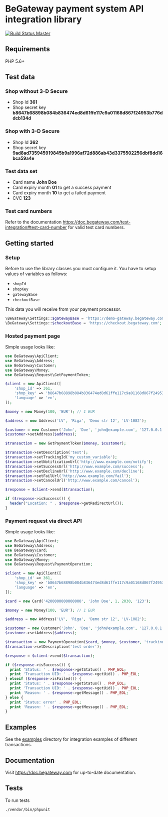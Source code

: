 # BeGateway payment system API integration library

[![Build Status Master](https://travis-ci.org/begateway/begateway-api-php.svg?branch=master)](https://travis-ci.org/begateway/begateway-api-php)

## Requirements

PHP 5.6+

## Test data

### Shop without 3-D Secure

  * Shop Id __361__
  * Shop secret key __b8647b68898b084b836474ed8d61ffe117c9a01168d867f24953b776ddcb134d__

### Shop with 3-D Secure

  * Shop Id __362__
  * Shop secret key __9ad8ad735945919845b9a1996af72d886ab43d3375502256dbf8dd16bca59a4e__

### Test data set

  * Card name __John Doe__
  * Card expiry month __01__ to get a success payment
  * Card expiry month __10__ to get a failed payment
  * CVC __123__

### Test card numbers

Refer to the documentation https://doc.begateway.com/test-integration#test-card-number for valid test card numbers.

## Getting started

### Setup

Before to use the library classes you must configure it.
You have to setup values of variables as follows:

  * `shopId`
  * `shopKey`
  * `gatewayBase`
  * `checkoutBase`

This data you will receive from your payment processor.

```php
\BeGateway\Settings::$gatewayBase = 'https://demo-gateway.begateway.com';
\BeGateway\Settings::$checkoutBase = 'https://checkout.begateway.com';
```

### Hosted payment page

Simple usage looks like:

```php
use BeGateway\ApiClient;
use BeGateway\Address;
use BeGateway\Customer;
use BeGateway\Money;
use BeGateway\Request\GetPaymentToken;

$client = new ApiClient([
    'shop_id' => 361,
    'shop_key' => 'b8647b68898b084b836474ed8d61ffe117c9a01168d867f24953b776ddcb134d',
    'language' => 'en',
]);

$money = new Money(100, 'EUR'); // 1 EUR

$address = new Address('LV', 'Riga', 'Demo str 12', 'LV-1082');

$customer = new Customer('John', 'Doe', 'john@example.com', '127.0.0.1');
$customer->setAddress($address);

$transaction = new GetPaymentToken($money, $customer);

$transaction->setDescription('test');
$transaction->setTrackingId('my_custom_variable');
$transaction->setNotificationUrl('http://www.example.com/notify');
$transaction->setSuccessUrl('http://www.example.com/success');
$transaction->setDeclineUrl('http://www.example.com/decline');
$transaction->setFailUrl('http://www.example.com/fail');
$transaction->setCancelUrl('http://www.example.com/cancel');

$response = $client->send($transaction);

if ($response->isSuccess()) {
  header("Location: " . $response->getRedirectUrl());
}
```

### Payment request via direct API

Simple usage looks like:

```php
use BeGateway\ApiClient;
use BeGateway\Address;
use BeGateway\Card;
use BeGateway\Customer;
use BeGateway\Money;
use BeGateway\Request\PaymentOperation;

$client = new ApiClient([
    'shop_id' => 361,
    'shop_key' => 'b8647b68898b084b836474ed8d61ffe117c9a01168d867f24953b776ddcb134d',
    'language' => 'en',
]);

$card = new Card('4200000000000000', 'John Doe', 1, 2030, '123');

$money = new Money(100, 'EUR'); // 1 EUR

$address = new Address('LV', 'Riga', 'Demo str 12', 'LV-1082');

$customer = new Customer('John', 'Doe', 'john@example.com', '127.0.0.1');
$customer->setAddress($address);

$transaction = new PaymentOperation($card, $money, $customer, 'tracking_id');
$transaction->setDescription('test order');

$response = $client->send($transaction);

if ($response->isSuccess()) {
  print 'Status: ' . $response->getStatus() . PHP_EOL;
  print 'Transaction UID: ' . $response->getUid() . PHP_EOL;
} elseif ($response->isFailed()) {
  print 'Status: ' . $response->getStatus() . PHP_EOL;
  print 'Transaction UID: ' . $response->getUid() . PHP_EOL;
  print 'Reason: ' . $response->getMessage() . PHP_EOL;
} else {
  print 'Status: error' . PHP_EOL;
  print 'Reason: ' . $response->getMessage() . PHP_EOL;
}
```

## Examples

See the [examples](docs/examples) directory for integration examples of different
transactions.

## Documentation

Visit https://doc.begateway.com for up-to-date documentation.

## Tests

To run tests

```bash
./vendor/bin/phpunit
```

